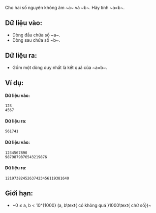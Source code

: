 Cho hai số nguyên không âm ~a~ và ~b~. Hãy tính ~a×b~.

## Dữ liệu vào:
- Dòng đầu chứa số ~a~.
- Dòng sau chứa số ~b~.

## Dữ liệu ra:
- Gồm một dòng duy nhất là kết quả của ~a×b~.
## Ví dụ:
#### Dữ liệu vào:
```
123
4567
```

#### Dữ liệu ra:
```
561741
```

#### Dữ liệu vào:
```
1234567890
9879879876543219876
```

#### Dữ liệu ra:
```
12197382452637423456119381640
```

## Giới hạn:
- ~0 ≤ a, b < 10^{1000} (a, b\text{ có không quá }1000\text{ chữ số})~